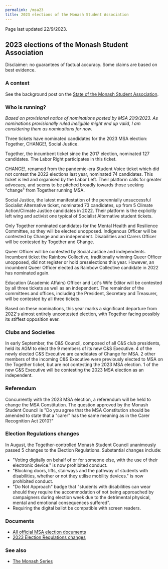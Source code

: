 ```yaml
---
permalink: /msa23
title: 2023 elections of the Monash Student Association
---
```


Page last updated 22/9/2023.

## 2023 elections of the Monash Student Association

Disclaimer: no guarantees of factual accuracy. Some claims are based on best evidence.

### A context

See the background post on the [State of the Monash Student Association](/msa).

### Who is running?

*Based on provisional notice of nominations posted by MSA 21/9/2023. As nominations provisionally ruled ineligible might end up valid, I am considering them as nominations for now.*

Three tickets have nominated candidates for the 2023 MSA election: Together, CHANGE!, Social Justice.

Together, the incumbent ticket since the 2017 election, nominated 127 candidates. The Labor Right participates in this ticket.

CHANGE!, renamed from the pandemic-era Student Voice ticket which did not contest the 2022 elections last year, nominated 74 candidates. This ticket is led and organised by the Labor Left. Their platform calls for greater advocacy, and seems to be pitched broadly towards those seeking "change" from Together running MSA.

Social Justice, the latest manifestation of the perennially unsuccessful Socialist Alternative ticket, nominated 73 candidates, up from 5 Climate Action/Climate Justice candidates in 2022. Their platform is the explicitly left wing and activist one typical of Socialist Alternative student tickets.

Only Together nominated candidates for the Mental Health and Resilience Committee, so they will be elected unopposed. Indigenous Officer will be contested by Change and an independent. Disabilities and Carers Officer will be contested by Together and Change.

Queer Officer will be contested by Social Justice and independents. Incumbent ticket the Rainbow Collective, traditionally winning Queer Officer unopposed, did not register or hold preselections this year. However, an incumbent Queer Officer elected as Rainbow Collective candidate in 2022 has nominated again.

Education (Academic Affairs) Officer and Lot's Wife Editor will be contested by all three tickets as well as an independent. The remainder of the committees and offices, including the President, Secretary and Treasurer, will be contested by all three tickets.

Based on these nominations, this year marks a significant departure from 2022's almost entirely uncontested election, with Together facing possibly its stiffest opposition ever.

### Clubs and Societies

In early September, the C&S Council, composed of all C&S club presidents, held its AGM to elect the 9 members of its new C&S Executive. 4 of the newly elected C&S Executive are candidates of Change for MSA. 2 other members of the incoming C&S Executive were previously elected to MSA on the Together ticket, but are not contesting the 2023 MSA election. 1 of the new C&S Executive will be contesting the 2023 MSA election as an independent.

### Referendum

Concurrently with the 2023 MSA election, a referendum will be held to change the MSA Constitution. The question approved by the Monash Student Council is "Do you agree that the MSA Constitution should be amended to state that a "carer" has the same meaning as in the Carer Recognition Act 2010?"

### Election Regulations changes

In August, the Together-controlled Monash Student Council unanimously passed 5 changes to the Election Regulations. Substantial changes include:
- "Voting digitally on behalf of or for someone else, with the use of their electronic device." is now prohibited conduct.
- "Blocking doors, lifts, stairways and the pathway of students with disabilities, whether or not they utilise mobility devices." is now prohibited conduct.
- "Do Not Approach" badge that "students with disabilities can wear should they require the accommodation of not being approached by campaigners during election week due to the detrimental physical, mental and emotional consequences suffered".
- Requiring the digital ballot be compatible with screen readers.

### Documents

- [All official MSA election documents](https://msa.monash.edu/elections)
- [2023 Election Regulations changes](https://docs.google.com/document/d/179EVEMkXy_XXNNwHGQY-06_rqdXst7QEQl4DRSXRXk8/edit)

### See also

- [The Monash Series](/msa)
